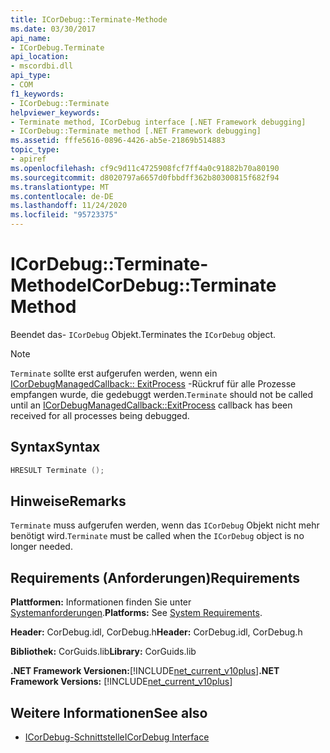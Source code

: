 ```yaml
---
title: ICorDebug::Terminate-Methode
ms.date: 03/30/2017
api_name:
- ICorDebug.Terminate
api_location:
- mscordbi.dll
api_type:
- COM
f1_keywords:
- ICorDebug::Terminate
helpviewer_keywords:
- Terminate method, ICorDebug interface [.NET Framework debugging]
- ICorDebug::Terminate method [.NET Framework debugging]
ms.assetid: fffe5616-0896-4426-ab5e-21869b514883
topic_type:
- apiref
ms.openlocfilehash: cf9c9d11c4725908fcf7ff4a0c91882b70a80190
ms.sourcegitcommit: d8020797a6657d0fbbdff362b80300815f682f94
ms.translationtype: MT
ms.contentlocale: de-DE
ms.lasthandoff: 11/24/2020
ms.locfileid: "95723375"
---
```

# <a name="icordebugterminate-method"></a><span data-ttu-id="cc4f3-102">ICorDebug::Terminate-Methode</span><span class="sxs-lookup"><span data-stu-id="cc4f3-102">ICorDebug::Terminate Method</span></span>

<span data-ttu-id="cc4f3-103">Beendet das- `ICorDebug` Objekt.</span><span class="sxs-lookup"><span data-stu-id="cc4f3-103">Terminates the `ICorDebug` object.</span></span>  
  
> [!NOTE]
> <span data-ttu-id="cc4f3-104">`Terminate` sollte erst aufgerufen werden, wenn ein [ICorDebugManagedCallback:: ExitProcess](icordebugmanagedcallback-exitprocess-method.md) -Rückruf für alle Prozesse empfangen wurde, die gedebuggt werden.</span><span class="sxs-lookup"><span data-stu-id="cc4f3-104">`Terminate` should not be called until an [ICorDebugManagedCallback::ExitProcess](icordebugmanagedcallback-exitprocess-method.md) callback has been received for all processes being debugged.</span></span>  
  
## <a name="syntax"></a><span data-ttu-id="cc4f3-105">Syntax</span><span class="sxs-lookup"><span data-stu-id="cc4f3-105">Syntax</span></span>  
  
```cpp  
HRESULT Terminate ();  
```  
  
## <a name="remarks"></a><span data-ttu-id="cc4f3-106">Hinweise</span><span class="sxs-lookup"><span data-stu-id="cc4f3-106">Remarks</span></span>  

 <span data-ttu-id="cc4f3-107">`Terminate` muss aufgerufen werden, wenn das `ICorDebug` Objekt nicht mehr benötigt wird.</span><span class="sxs-lookup"><span data-stu-id="cc4f3-107">`Terminate` must be called when the `ICorDebug` object is no longer needed.</span></span>  
  
## <a name="requirements"></a><span data-ttu-id="cc4f3-108">Requirements (Anforderungen)</span><span class="sxs-lookup"><span data-stu-id="cc4f3-108">Requirements</span></span>  

 <span data-ttu-id="cc4f3-109">**Plattformen:** Informationen finden Sie unter [Systemanforderungen](../../get-started/system-requirements.md).</span><span class="sxs-lookup"><span data-stu-id="cc4f3-109">**Platforms:** See [System Requirements](../../get-started/system-requirements.md).</span></span>  
  
 <span data-ttu-id="cc4f3-110">**Header:** CorDebug.idl, CorDebug.h</span><span class="sxs-lookup"><span data-stu-id="cc4f3-110">**Header:** CorDebug.idl, CorDebug.h</span></span>  
  
 <span data-ttu-id="cc4f3-111">**Bibliothek:** CorGuids.lib</span><span class="sxs-lookup"><span data-stu-id="cc4f3-111">**Library:** CorGuids.lib</span></span>  
  
 <span data-ttu-id="cc4f3-112">**.NET Framework Versionen:**[!INCLUDE[net_current_v10plus](../../../../includes/net-current-v10plus-md.md)]</span><span class="sxs-lookup"><span data-stu-id="cc4f3-112">**.NET Framework Versions:** [!INCLUDE[net_current_v10plus](../../../../includes/net-current-v10plus-md.md)]</span></span>  
  
## <a name="see-also"></a><span data-ttu-id="cc4f3-113">Weitere Informationen</span><span class="sxs-lookup"><span data-stu-id="cc4f3-113">See also</span></span>

- [<span data-ttu-id="cc4f3-114">ICorDebug-Schnittstelle</span><span class="sxs-lookup"><span data-stu-id="cc4f3-114">ICorDebug Interface</span></span>](icordebug-interface.md)
